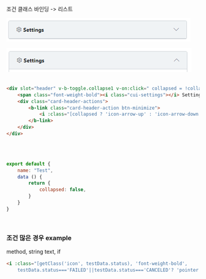조건 클래스 바인딩 -> 리스트

![1579239664950](assets/1579239664950.png)

![1579239669873](assets/1579239669873.png)

```html

<div slot="header" v-b-toggle.collapse1 v-on:click=" collapsed = !collapsed">
    <span class="font-weight-bold"><i class="cui-settings"></i> Settings</span>
    <div class="card-header-actions">
        <b-link class="card-header-action btn-minimize">
            <i :class="[collapsed ? 'icon-arrow-up' : 'icon-arrow-down', 'fa']"></i>
        </b-link>
    </div>
</div>

```

<br>

```js

export default {
    name: "Test",
    data () {
        return {
            collapsed: false,
        }
    }
}

```

<br>

### 조건 많은 경우 example

method, string text, if

```html
<i :class="[getClass('icon', testData.status), 'font-weight-bold',
    testData.status==='FAILED'||testData.status==='CANCELED'? 'pointer' : '']">
```
